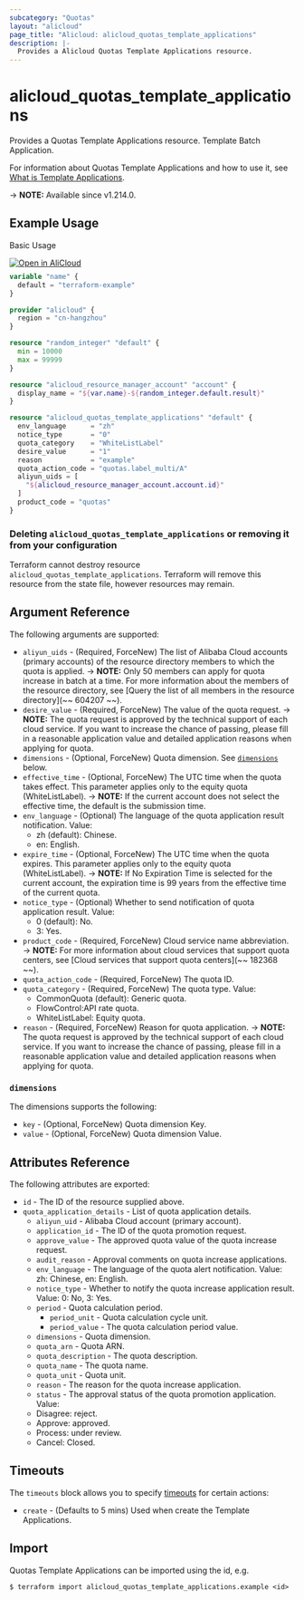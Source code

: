 ```yaml
---
subcategory: "Quotas"
layout: "alicloud"
page_title: "Alicloud: alicloud_quotas_template_applications"
description: |-
  Provides a Alicloud Quotas Template Applications resource.
---
```


# alicloud_quotas_template_applications

Provides a Quotas Template Applications resource. Template Batch Application.

For information about Quotas Template Applications and how to use it, see [What is Template Applications](https://www.alibabacloud.com/help/en/quota-center/developer-reference/api-quotas-2020-05-10-createquotaapplicationsfortemplate).

-> **NOTE:** Available since v1.214.0.

## Example Usage

Basic Usage

<div style="display: block;margin-bottom: 40px;"><div class="oics-button" style="float: right;position: absolute;margin-bottom: 10px;">
  <a href="https://api.aliyun.com/terraform?resource=alicloud_quotas_template_applications&exampleId=41f55dda-90b5-2862-333e-a87bc933f8dc24ec4757&activeTab=example&spm=docs.r.quotas_template_applications.0.41f55dda90&intl_lang=EN_US" target="_blank">
    <img alt="Open in AliCloud" src="https://img.alicdn.com/imgextra/i1/O1CN01hjjqXv1uYUlY56FyX_!!6000000006049-55-tps-254-36.svg" style="max-height: 44px; max-width: 100%;">
  </a>
</div></div>

```terraform
variable "name" {
  default = "terraform-example"
}

provider "alicloud" {
  region = "cn-hangzhou"
}

resource "random_integer" "default" {
  min = 10000
  max = 99999
}

resource "alicloud_resource_manager_account" "account" {
  display_name = "${var.name}-${random_integer.default.result}"
}

resource "alicloud_quotas_template_applications" "default" {
  env_language      = "zh"
  notice_type       = "0"
  quota_category    = "WhiteListLabel"
  desire_value      = "1"
  reason            = "example"
  quota_action_code = "quotas.label_multi/A"
  aliyun_uids = [
    "${alicloud_resource_manager_account.account.id}"
  ]
  product_code = "quotas"
}
```

### Deleting `alicloud_quotas_template_applications` or removing it from your configuration

Terraform cannot destroy resource `alicloud_quotas_template_applications`. Terraform will remove this resource from the state file, however resources may remain.

## Argument Reference

The following arguments are supported:
* `aliyun_uids` - (Required, ForceNew) The list of Alibaba Cloud accounts (primary accounts) of the resource directory members to which the quota is applied.
-> **NOTE:**  Only 50 members can apply for quota increase in batch at a time. For more information about the members of the resource directory, see [Query the list of all members in the resource directory](~~ 604207 ~~).
* `desire_value` - (Required, ForceNew) The value of the quota request.
-> **NOTE:**  The quota request is approved by the technical support of each cloud service. If you want to increase the chance of passing, please fill in a reasonable application value and detailed application reasons when applying for quota.
* `dimensions` - (Optional, ForceNew) Quota dimension. See [`dimensions`](#dimensions) below.
* `effective_time` - (Optional, ForceNew) The UTC time when the quota takes effect. This parameter applies only to the equity quota (WhiteListLabel).
-> **NOTE:**  If the current account does not select the effective time, the default is the submission time.
* `env_language` - (Optional) The language of the quota application result notification. Value:
  - zh (default): Chinese.
  - en: English.
* `expire_time` - (Optional, ForceNew) The UTC time when the quota expires. This parameter applies only to the equity quota (WhiteListLabel).
-> **NOTE:**  If No Expiration Time is selected for the current account, the expiration time is 99 years from the effective time of the current quota.
* `notice_type` - (Optional) Whether to send notification of quota application result. Value:
  - 0 (default): No.
  - 3: Yes.
* `product_code` - (Required, ForceNew) Cloud service name abbreviation.
-> **NOTE:**  For more information about cloud services that support quota centers, see [Cloud services that support quota centers](~~ 182368 ~~).
* `quota_action_code` - (Required, ForceNew) The quota ID.
* `quota_category` - (Required, ForceNew) The quota type. Value:
  - CommonQuota (default): Generic quota.
  - FlowControl:API rate quota.
  - WhiteListLabel: Equity quota.
* `reason` - (Required, ForceNew) Reason for quota application.
-> **NOTE:**  The quota request is approved by the technical support of each cloud service. If you want to increase the chance of passing, please fill in a reasonable application value and detailed application reasons when applying for quota.

### `dimensions`

The dimensions supports the following:
* `key` - (Optional, ForceNew) Quota dimension Key.
* `value` - (Optional, ForceNew) Quota dimension Value.

## Attributes Reference

The following attributes are exported:
* `id` - The ID of the resource supplied above.
* `quota_application_details` - List of quota application details.
  * `aliyun_uid` - Alibaba Cloud account (primary account).
  * `application_id` - The ID of the quota promotion request.
  * `approve_value` - The approved quota value of the quota increase request.
  * `audit_reason` - Approval comments on quota increase applications.
  * `env_language` - The language of the quota alert notification. Value: zh: Chinese, en: English.
  * `notice_type` - Whether to notify the quota increase application result. Value: 0: No, 3: Yes.
  * `period` - Quota calculation period.
    * `period_unit` - Quota calculation cycle unit.
    * `period_value` - The quota calculation period value.
  * `dimensions` - Quota dimension.
  * `quota_arn` - Quota ARN.
  * `quota_description` - The quota description.
  * `quota_name` - The quota name.
  * `quota_unit` - Quota unit.
  * `reason` - The reason for the quota increase application.
  * `status` - The approval status of the quota promotion application. Value:
  - Disagree: reject.
  - Approve: approved.
  - Process: under review.
  - Cancel: Closed.

## Timeouts

The `timeouts` block allows you to specify [timeouts](https://www.terraform.io/docs/configuration-0-11/resources.html#timeouts) for certain actions:
* `create` - (Defaults to 5 mins) Used when create the Template Applications.

## Import

Quotas Template Applications can be imported using the id, e.g.

```shell
$ terraform import alicloud_quotas_template_applications.example <id>
```